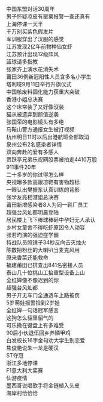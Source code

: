 中国东盟对话30周年  
男子怀疑凉皮有罂粟报警一查还真有  
上海停课一天半  
千万别买紫色假发片  
军训服穿出了汉服的感觉  
江苏发现2亿年前物种仙女虾  
江苏预计出现12级阵风  
篮球请多指教  
张家齐上演水花消失术  
莆田36例新冠阳性人员含多名小学生  
塔利班9月11日举行升旗仪式  
中国核废料固化能力获重大突破  
香港小姐总决赛  
这个床帘装了又好像没装  
猫从被遗弃到颜值逆袭  
张国荣的电影镜头有多绝  
马鞍山警方通报女生被打视频  
杭州明日11时以后出港航班全部取消  
泉州公布2名感染者详情  
双向奔赴的爱有多感人  
贾跃亭兄弟乐视网股票被拍走4410万股  
911事件20年  
二十多岁的你过得怎么样  
央视曝多款高跟凉鞋有害物超标  
一眼认出樊振东认真训练的背影  
张学友亮相港姐总决赛  
莆田新增感染者8人为同一鞋厂员工  
超强台风灿都明晨登陆  
居民楼上飞下棒球棒砸中孕妇无人承认  
乡村女童舍不得吃虾原因令人动容  
张若昀演的强迫症学霸  
特战队员照镜子34秒反向击灭烛火  
陈数把粉丝的大喇叭当麦克风用  
原来香菜还能救命  
福建莆田已排查出841名密接人员  
泰山几十位挑山工抬重型设备上山  
全红婵像不像迟到的你  
超强台风灿都  
男子开无车门全通透车上路被罚  
5岁萌娃报警捡到2岁娃  
全红婵一句话冠军感言  
这狗怎么貂里貂气的  
可乐撒在键盘上有多难受  
90后小伙退伍回乡养鳞甲鸡  
白发校长16字金句劝大学生别恋爱  
焦俊艳说朱一龙是硬汉  
ST夺冠  
浙江多地停课  
F1意大利大奖赛  
仙游疫情  
墨西哥说唱歌手将金链植入头皮  
海岸村恰恰恰  
